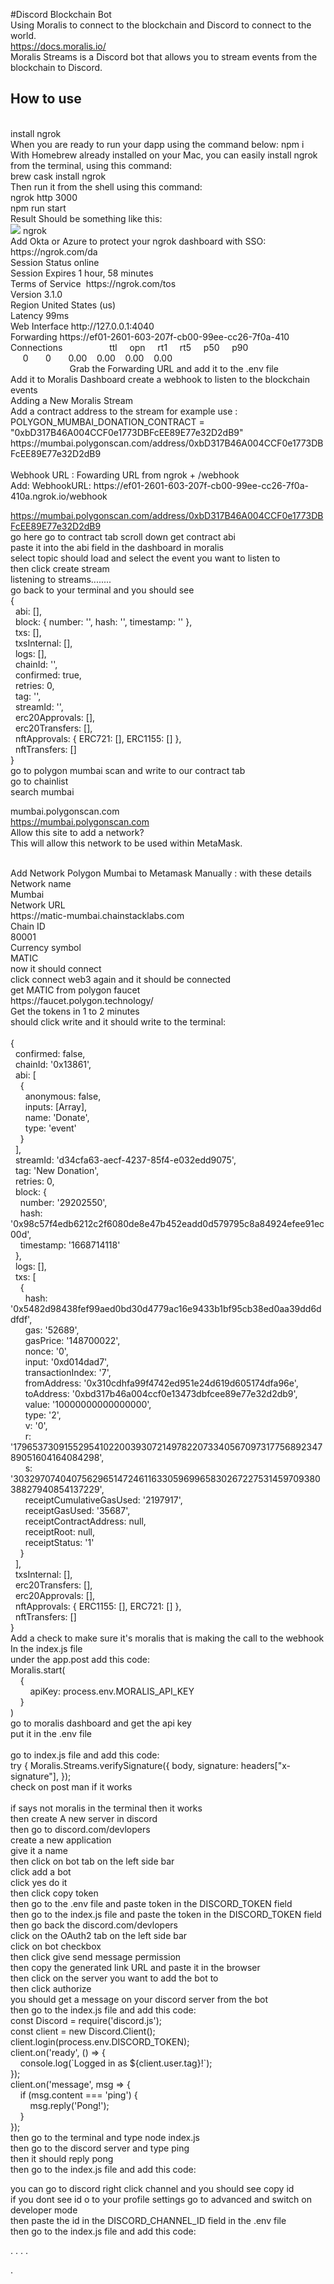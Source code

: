 #Discord Blockchain Bot
<br/>
Using Moralis to connect to the blockchain and Discord to connect to the world. 
<br/>
 https://docs.moralis.io/
 <br/>
Moralis Streams is a Discord bot that allows you to stream events from the blockchain to Discord.
<br/>
## How to use
<br/>
install ngrok 
<br/>
When you are ready to run your dapp using the command below:
npm i
<br/>
With Homebrew already installed on your Mac, you can easily install ngrok from the terminal, using this command: <br/>
brew cask install ngrok <br/>
Then run it from the shell using this command: <br/>
ngrok http 3000<br/> 
npm run start <br/>
Result Should be something like this: <br/> 
<img src="./assets/ngrok-terminal">
ngrok <br/>
Add Okta or Azure to protect your ngrok dashboard with SSO: <br/>
https://ngrok.com/da <br/> 
Session Status online <br/> 
Session Expires 1 hour, 58 minutes <br/>
Terms of Service  https://ngrok.com/tos <br/>
Version 3.1.0 <br/>
Region United States (us) <br/>
Latency 99ms <br/>
Web Interface http://127.0.0.1:4040   <br/>
Forwarding https://ef01-2601-603-207f-cb00-99ee-cc26-7f0a-410 <br/>
Connections                   ttl     opn     rt1     rt5     p50     p90 <br/>  
                               0       0       0.00    0.00    0.00    0.00  <br/>                       
Grab the Forwarding URL and add it to the .env file <br/>
Add it to Moralis Dashboard create a webhook to listen to the blockchain events <br/>
Adding a New Moralis Stream
<br/>
Add a contract address to the stream for example use :
<br/>
POLYGON_MUMBAI_DONATION_CONTRACT = "0xbD317B46A004CCF0e1773DBFcEE89E77e32D2dB9" 
<br/>
https://mumbai.polygonscan.com/address/0xbD317B46A004CCF0e1773DBFcEE89E77e32D2dB9
<br/>
                                    
<br/>
Webhook URL : Fowarding URL from ngrok + /webhook
<br/>
Add: WebhookURL: https://ef01-2601-603-207f-cb00-99ee-cc26-7f0a-410a.ngrok.io/webhook
<br/>

https://mumbai.polygonscan.com/address/0xbD317B46A004CCF0e1773DBFcEE89E77e32D2dB9
<br/>
go here go to contract tab scroll down get contract abi
<br/>
paste it into the abi field in the dashboard in moralis
<br/>
select topic should load and select the event you want to listen to
<br/>
then click create stream
<br/>
listening to streams........
<br/>
go back to your terminal and you should see 
<br/>
{
<br/>
  abi: [],
  <br/>
  block: { number: '', hash: '', timestamp: '' },
  <br/>
  txs: [],
  <br/>
  txsInternal: [],
  <br/>
  logs: [],
  <br/>
  chainId: '',
  <br/>
  confirmed: true,
  <br/>
  retries: 0,
  <br/>
  tag: '',
  <br/>
  streamId: '',
  <br/>
  erc20Approvals: [],
  <br/>
  erc20Transfers: [],
  <br/>
  nftApprovals: { ERC721: [], ERC1155: [] },
  <br/>
  nftTransfers: []
  <br/>
}
<br/>
go to polygon mumbai scan and write to our contract tab
<br/>
go to chainlist 
<br/>
search mumbai
<br/>

mumbai.polygonscan.com
<br/>
https://mumbai.polygonscan.com
<br/>
Allow this site to add a network?
<br/>
This will allow this network to be used within MetaMask.
<br/>

<br/>
Add Network Polygon Mumbai to Metamask Manually : with these details 
<br/>
Network name
<br/>
Mumbai
<br/>
Network URL
<br/>
https://matic-mumbai.chainstacklabs.com
<br/>
Chain ID
<br/>
80001
<br/>
Currency symbol
<br/>
MATIC
<br/>
now it should connect
<br/>
click connect web3 again and it should be connected 
<br/>
get MATIC from polygon faucet 
<br/>
https://faucet.polygon.technology/
<br/>
Get the tokens in 1 to 2 minutes
<br/>
should click write and it should write to the terminal:
<br/>
<br/>
{
<br/>
  confirmed: false,
  <br/>
  chainId: '0x13861',
  <br/>
  abi: [
  <br/>
    {
    <br/>
      anonymous: false,
      <br/>
      inputs: [Array],
      <br/>
      name: 'Donate',
      <br/>
      type: 'event'
      <br/>
    }
    <br/>
  ],
  <br/>
  streamId: 'd34cfa63-aecf-4237-85f4-e032edd9075',
  <br/>
  tag: 'New Donation',
  <br/>
  retries: 0,
  <br/>
  block: {
  <br/>
    number: '29202550',
    <br/>
    hash: '0x98c57f4edb6212c2f6080de8e47b452eadd0d579795c8a84924efee91ec00d',
    <br/>
    timestamp: '1668714118'<br/>
  },<br/>
  logs: [],
  <br/>
  txs: [
  <br/>
    {
    <br/>
      hash: '0x5482d98438fef99aed0bd30d4779ac16e9433b1bf95cb38ed0aa39dd6ddfdf',
      <br/>
      gas: '52689',
      <br/>
      gasPrice: '148700022',
      <br/>
      nonce: '0',
      <br/>
      input: '0xd014dad7',
      <br/>
      transactionIndex: '7',
      <br/>
      fromAddress: '0x310cdhfa99f4742ed951e24d619d605174dfa96e',
      <br/>
      toAddress: '0xbd317b46a004ccf0e13473dbfcee89e77e32d2db9',
      <br/>
      value: '10000000000000000',
      <br/>
      type: '2',
      <br/>
      v: '0',
      <br/>
      r: '17965373091552954102200393072149782207334056709731775689234789051604164084298',
      <br/>
      s: '3032970740407562965147246116330596996583026722753145970938038827940854137229',
      <br/>
      receiptCumulativeGasUsed: '2197917',
      <br/>
      receiptGasUsed: '35687',
      <br/>
      receiptContractAddress: null,
      <br/>
      receiptRoot: null,
      <br/>
      receiptStatus: '1'
      <br/>
    }
    <br/>
  ],
  <br/>
  txsInternal: [],
  <br/>
  erc20Transfers: [],
  <br/>
  erc20Approvals: [],
  <br/>
  nftApprovals: { ERC1155: [], ERC721: [] },
  <br/>
  nftTransfers: []
  <br/>
}
<br/>
Add a check to make sure it's moralis that is making the call to the webhook
<br/>
In the index.js file 
<br/>
under the app.post add this code:
<br/>
Moralis.start(
<br/>
    {
    <br/>
        apiKey: process.env.MORALIS_API_KEY
        <br/>
    } <br/>
) <br/>
go to moralis dashboard and get the api key <br/>
put it in the .env file <br/>
<br/>
go to index.js file and add this code: <br/>
  try {
    Moralis.Streams.verifySignature({
      body,
      signature: headers["x-signature"],
    });
<br/>
check on post man if it works <br/>
<br/>   
if says not moralis in the terminal then it works  <br/>
then create A new server in discord <br/>
then go to discord.com/devlopers <br/>
create a new application <br/>
give it a name <br/>
then click on bot tab on the left side bar <br/>
click add a bot <br/>
click yes do it <br/>
then click copy token <br/>
then go to the .env file and paste token in the DISCORD_TOKEN field <br/>
then go to the index.js file and paste the token in the DISCORD_TOKEN field <br/>
then go back the discord.com/devlopers <br/>
click on the OAuth2 tab on the left side bar <br/>
click on bot checkbox <br/>
then click give send message permission <br/>
then copy the generated link URL and paste it in the browser <br/>
then click on the server you want to add the bot to <br/>
then click authorize <br/>
you should get a message on your discord server from the bot </br>
then go to the index.js file and add this code: <br/>
const Discord = require('discord.js'); <br/>
const client = new Discord.Client(); <br/>
client.login(process.env.DISCORD_TOKEN); <br/>
client.on('ready', () => { <br/>
    console.log(`Logged in as ${client.user.tag}!`); <br/>
}); <br/>
client.on('message', msg => { <br/>
    if (msg.content === 'ping') { <br/>
        msg.reply('Pong!'); <br/>
    } <br/>
}); <br/>
then go to the terminal and type node index.js <br/>
then go to the discord server and type ping <br/>
then it should reply pong <br/>
then go to the index.js file and add this code: <br/>

you can go to discord right click channel and you should see copy id <br/>
if you dont see id o to your profile settings go to advanced and switch on developer mode  <br/>
then paste the id in the DISCORD_CHANNEL_ID field in the .env file <br/>
then go to the index.js file and add this code: <br/>



.
.
.
.






















































































































































































































































































































































































































































































































































.
